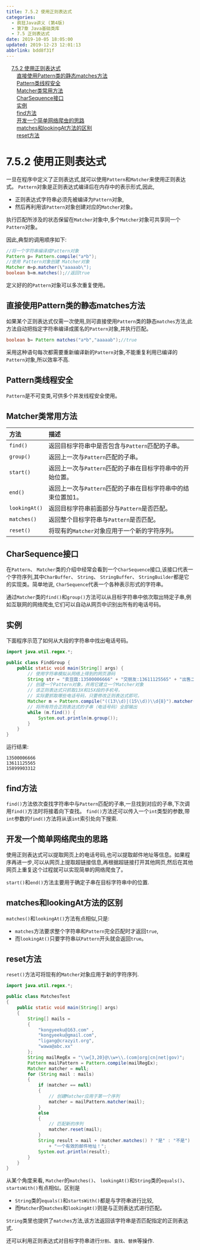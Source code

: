 ```yaml
---
title: 7.5.2 使用正则表达式
categories: 
  - 疯狂Java讲义 (第4版)
  - 第7章 Java基础类库
  - 7.5 正则表达式
date: 2019-10-05 18:05:00
updated: 2019-12-23 12:01:13
abbrlink: bdd8f31f
---
```

<div id='my_toc'><a href="/JavaReadingNotes/bdd8f31f/#7-5-2-使用正则表达式" class="header_1">7.5.2 使用正则表达式</a>&nbsp;<br><a href="/JavaReadingNotes/bdd8f31f/#直接使用Pattern类的静态matches方法" class="header_2">直接使用Pattern类的静态matches方法</a>&nbsp;<br><a href="/JavaReadingNotes/bdd8f31f/#Pattern类线程安全" class="header_2">Pattern类线程安全</a>&nbsp;<br><a href="/JavaReadingNotes/bdd8f31f/#Matcher类常用方法" class="header_2">Matcher类常用方法</a>&nbsp;<br><a href="/JavaReadingNotes/bdd8f31f/#CharSequence接口" class="header_2">CharSequence接口</a>&nbsp;<br><a href="/JavaReadingNotes/bdd8f31f/#实例" class="header_2">实例</a>&nbsp;<br><a href="/JavaReadingNotes/bdd8f31f/#find方法" class="header_2">find方法</a>&nbsp;<br><a href="/JavaReadingNotes/bdd8f31f/#开发一个简单网络爬虫的思路" class="header_2">开发一个简单网络爬虫的思路</a>&nbsp;<br><a href="/JavaReadingNotes/bdd8f31f/#matches和lookingAt方法的区别" class="header_2">matches和lookingAt方法的区别</a>&nbsp;<br><a href="/JavaReadingNotes/bdd8f31f/#reset方法" class="header_2">reset方法</a>&nbsp;<br></div>
<style>.header_1{margin-left: 1em;}.header_2{margin-left: 2em;}.header_3{margin-left: 3em;}.header_4{margin-left: 4em;}.header_5{margin-left: 5em;}.header_6{margin-left: 6em;}</style>
<!--more-->
<script>if (navigator.platform.search('arm')==-1){document.getElementById('my_toc').style.display = 'none';}var e,p = document.getElementsByTagName('p');while (p.length>0) {e = p[0];e.parentElement.removeChild(e);}</script>

<!--end-->
<!--SSTStart-->
# 7.5.2 使用正则表达式 #
一旦在程序中定义了正则表达式,就可以使用`Pattern`和`Matcher`来使用正则表达式。
`Pattern`对象是正则表达式编译后在内存中的表示形式,因此,
- 正则表达式字符串必须先被编译为`Pattern`对象,
- 然后再利用该`Pattern`对象创建对应的`Matcher`对象。

执行匹配所涉及的状态保留在`Matcher`对象中,多个`Matcher`对象可共享同一个`Pattern`对象。
<!--SSTStop-->

因此,典型的调用顺序如下:
```java
//将一个字符串编译成Pattern对象
Pattern p= Pattern.compile("a*b");
//使用 Pattern对象创建 Matcher对象
Matcher m=p.matcher(\"aaaaab\");
boolean b=m.matches();//返回true
```
<!--SSTStart-->
定义好的的`Pattern`对象可以多次重复使用。
## 直接使用Pattern类的静态matches方法 ##
如果某个正则表达式仅需一次使用,则可直接使用`Pattern`类的静态`matches`方法,此方法自动把指定字符串编译成匿名的`Pattern`对象,并执行匹配。
```java
boolean b= Pattern matches("a*b","aaaaab");//true
```
采用这种语句每次都需要重新编译新的`Pattern`对象,不能重复利用已编译的`Pattern`对象,所以效率不高.
## Pattern类线程安全 ##
`Pattern`是不可变类,可供多个并发线程安全使用。

## Matcher类常用方法 ##

|方法|描述|
|:---|:---|
|`find()`|返回目标字符串中是否包含与`Pattern`匹配的子串。|
|`group()`|返回上一次与`Pattern`匹配的子串。|
|`start()`|返回上一次与`Pattern`匹配的子串在目标字符串中的开始位置。|
|`end()`|返回上一次与`Pattern`匹配的子串在目标字符串中的结束位置加1。|
|`lookingAt()`|返回目标字符串前面部分与`Pattern`是否匹配。|
|`matches()`|返回整个目标字符串与`Pattern`是否匹配。|
|`reset()`|将现有的`Matcher`对象应用于一个新的字符序列。|

## CharSequence接口 ##
在`Pattern`、 `Matcher`类的介绍中经常会看到一个`CharSequence`接口,该接口代表一个字符序列,其中`CharBuffer`、 `String`、 `StringBuffer`、 `StringBuilder`都是它的实现类。简单地说, `CharSequence`代表一个各种表示形式的字符串。

通过`Matcher`类的`find()`和`group()`方法可以从目标字符串中依次取出特定子串,例如互联网的网络爬虫,它们可以自动从网页中识别出所有的电话号码。
<!--SSTStop-->
## 实例 ##
下面程序示范了如何从大段的字符串中找出电话号码。
```java
import java.util.regex.*;

public class FindGroup {
    public static void main(String[] args) {
        // 使用字符串模拟从网络上得到的网页源码
        String str = "卖豆腐:13500006666" + "交朋友:13611125565" + "出售二手电脑:15899903312";
        // 创建一个Pattern对象，并用它建立一个Matcher对象
        // 该正则表达式只抓取13X和15X段的手机号，
        // 实际要抓取哪些电话号码，只要修改正则表达式即可。
        Matcher m = Pattern.compile("((13\\d)|(15\\d))\\d{8}").matcher(str);
        // 将所有符合正则表达式的子串（电话号码）全部输出
        while (m.find()) {
            System.out.println(m.group());
        }
    }
}
```
运行结果:
```
13500006666
13611125565
15899903312
```
<!--SSTStart-->
## find方法 ##
`find()`方法依次查找字符串中与`Pattern`匹配的子串,一旦找到对应的子串,下次调用`find()`方法时将接着向下查找。
`find()`方法还可以传入一个`int`类型的参数,带`int`参数的`find()`方法将从该`int`索引处向下搜索.
## 开发一个简单网络爬虫的思路 ##
使用正则表达式可以提取网页上的电话号码,也可以提取邮件地址等信息。如果程序再进一步,可以从网页上提取超链接信息,再根据超链接打开其他网页,然后在其他网页上重复这个过程就可以实现简单的网络爬虫了。

`start()`和`end()`方法主要用于确定子串在目标字符串中的位置.
## matches和lookingAt方法的区别 ##
`matches()`和`lookingAt()`方法有点相似,只是:
- `matches`方法要求整个字符串和`Pattern`完全匹配时才返回`true`,
- 而`lookingAt()`只要字符串以`Pattern`开头就会返回`true`。

## reset方法 ##
`reset()`方法可将现有的`Matcher`对象应用于新的字符序列.
<!--SSTStop-->
```java
import java.util.regex.*;

public class MatchesTest
{
    public static void main(String[] args)
    {
        String[] mails =
        {
            "kongyeeku@163.com" ,
            "kongyeeku@gmail.com",
            "ligang@crazyit.org",
            "wawa@abc.xx"
        };
        String mailRegEx = "\\w{3,20}@\\w+\\.(com|org|cn|net|gov)";
        Pattern mailPattern = Pattern.compile(mailRegEx);
        Matcher matcher = null;
        for (String mail : mails)
        {
            if (matcher == null)
            {
                // 创建Matcher应用于第一个序列
                matcher = mailPattern.matcher(mail);
            }
            else
            {
                // 匹配新的序列
                matcher.reset(mail);
            }
            String result = mail + (matcher.matches() ? "是" : "不是")
                + "一个有效的邮件地址！";
            System.out.println(result);
        }
    }
}
```
<!--SSTStart-->
从某个角度来看, `Matcher`的`matches()`、 `lookingAt()`和`String`类的`equals()`、 `startsWith()`有点相似。区别是
- `String`类的`equals()`和`startsWith()`都是与字符串进行比较,
- 而`Matcher`的`matches`和`lookingAt()`则是与正则表达式进行匹配。

`String`类里也提供了`matches`方法,该方法返回该字符串是否匹配指定的正则表达式.

还可以利用正则表达式对目标字符串进行`分割`、`査找`、`替换`等操作.
<!--SSTStop-->
